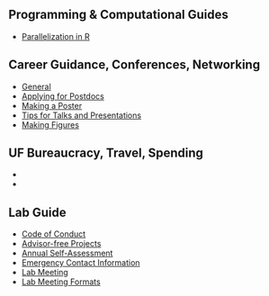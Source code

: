 ## Programming & Computational Guides

* [Parallelization in R](https://github.com/weecology/lab-wiki/wiki/Parallelization-in-R)

## Career Guidance, Conferences, Networking
* [General](https://github.com/weecology/lab-wiki/wiki/Career-Guidance:-general)
* [Applying for Postdocs](https://github.com/weecology/lab-wiki/wiki/Career-Guidance:-applying-for-postdocs)
* [Making a Poster](https://github.com/weecology/lab-wiki/wiki/Career-Guidance:-Making-a-Poster)
* [Tips for Talks and Presentations](https://github.com/weecology/lab-wiki/wiki/Career-Guidance:-Tips-for-talks-and-presentations)
* [Making Figures](https://github.com/weecology/lab-wiki/wiki/Career-Guidance:-Making-figures-for-publication)

## UF Bureaucracy, Travel, Spending
* []()
* []()

## Lab Guide
* [Code of Conduct](https://github.com/weecology/lab-wiki/wiki/Lab-Policies:-Code-of-Conduct)
* [Advisor-free Projects](https://github.com/weecology/lab-wiki/wiki/WEecology:-Advisor-free-projects)
* [Annual Self-Assessment](https://github.com/weecology/lab-wiki/wiki/WEecology:-Annual-self-assessment)
* [Emergency Contact Information](https://github.com/weecology/lab-wiki/wiki/WEecology:-Emergency-contact-information)
* [Lab Meeting](https://github.com/weecology/lab-wiki/wiki/WEecology:-Lab-Meeting)
* [Lab Meeting Formats](https://github.com/weecology/lab-wiki/wiki/WEecology:-Lab-Meeting-Format-Description)
